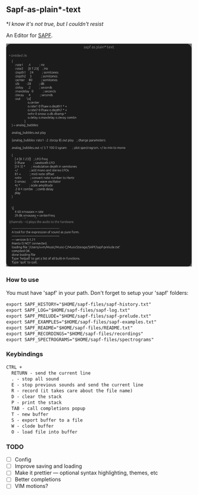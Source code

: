 ## Sapf-as-plain*-text
**I know it's not true, but I couldn't resist*

An Editor for [SAPF](https://github.com/lfnoise/sapf).

![Alt text](https://github.com/vasilymilovidov/sapf-as-plain-text/blob/main/screenshot.png)

### How to use
You must have 'sapf' in your path.
Don't forget to setup your 'sapf' folders:
```
export SAPF_HISTORY="$HOME/sapf-files/sapf-history.txt"
export SAPF_LOG="$HOME/sapf-files/sapf-log.txt"
export SAPF_PRELUDE="$HOME/sapf-files/sapf-prelude.txt"
export SAPF_EXAMPLES="$HOME/sapf-files/sapf-examples.txt"
export SAPF_README="$HOME/sapf-files/README.txt"
export SAPF_RECORDINGS="$HOME/sapf-files/recordings"
export SAPF_SPECTROGRAMS="$HOME/sapf-files/spectrograms"
```

### Keybindings
```
CTRL +
  RETURN - send the current line
  . - stop all sound
  E - stop previous sounds and send the current line
  R - record (it takes care about the file name)
  D - clear the stack
  P - print the stack
  TAB - call completions popup
  T - new buffer
  S - export buffer to a file
  W - clode buffer
  O - load file into buffer
 ```

### TODO
- [ ] Config  
- [ ] Improve saving and loading
- [ ] Make it prettier — optional syntax highlighting, themes, etc
- [ ] Better completions
- [ ] VIM motions?
